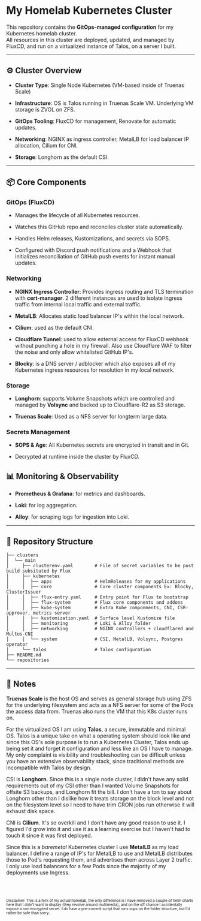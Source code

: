 # My Homelab Kubernetes Cluster

This repository contains the **GitOps-managed configuration** for my Kubernetes homelab cluster.  
All resources in this cluster are deployed, updated, and managed by FluxCD, and run on a virtualized instance of Talos, on a server I built.

---

## ⚙️ Cluster Overview

- **Cluster Type**: Single Node Kubernetes (VM-based inside of Truenas Scale)

- **Infrastructure**: OS is Talos running in Truenas Scale VM. Underlying VM storage is ZVOL on ZFS. 

- **GitOps Tooling**: FluxCD for management, Renovate for automatic updates.

- **Networking**: NGINX as ingress controller, MetalLB for load balancer IP allocation, Cilium for CNI.

- **Storage**: Longhorn as the default CSI.


---

## 📦 Core Components

### GitOps (FluxCD)

- Manages the lifecycle of all Kubernetes resources.

- Watches this GitHub repo and reconciles cluster state automatically.

- Handles Helm releases, Kustomizations, and secrets via SOPS.

- Configured with Discord push notifications and a Webhook that initializes reconciliation of GitHub push events for instant manual updates.


### Networking

- **NGINX Ingress Controller**: Provides ingress routing and TLS termination with **cert-manager**. 2 different instances are used to isolate ingress traffic from internal local traffic and external traffic.

- **MetalLB**: Allocates static load balancer IP's within the local network.

- **Cilium**: used as the default CNI.

- **Cloudflare Tunnel**: used to allow external access for FluxCD webhook without punching a hole in my firewall. Also use Cloudflare WAF to filter the noise and only allow whitelisted GitHub IP's.

- **Blocky**: is a DNS server / adblocker which also exposes all of my Kubernetes ingress resources for resolution in my local network. 

### Storage

- **Longhorn**: supports Volume Snapshots which are controlled and managed by **Volsync** and backed up to Cloudflare-R2 as S3 storage. 

- **Truenas Scale**: Used as a NFS server for longterm large data.


### Secrets Management

- **SOPS & Age**: All Kubernetes secrets are encrypted in transit and in Git.

- Decrypted at runtime inside the cluster by FluxCD.

## 📊 Monitoring & Observability 

- **Prometheus & Grafana**: for metrics and dashboards.

- **Loki**: for log aggregation.

- **Alloy**: for scraping logs for ingestion into Loki.

---

## 📁 Repository Structure
```
├── clusters
│  └── main
│     ├── clusterenv.yaml        # File of secret variables to be post build subsituted by Flux
│     ├── kubernetes
│     │  ├── apps                # HelmReleases for my applications
│     │  ├── core                # Core cluster components Ex: Blocky, ClusterIssuer
│     │  ├── flux-entry.yaml     # Entry point for Flux to bootstrap
│     │  ├── flux-system         # Flux core components and addons
│     │  ├── kube-system         # Extra Kube componments, CNI, CSR-approver, metrics server
│     │  ├── kustomization.yaml  # Surface level Kustomize file
│     │  ├── monitoring          # Loki & Alloy folder
│     │  ├── networking          # NGINX controllers + cloudflared and Multus-CNI
│     │  └── system              # CSI, MetalLB, Volsync, Postgres operator
│     └── talos                  # Talos configuration
├── README.md
└── repositories
```
---


## 📝 Notes


**Truenas Scale** is the host OS and serves as general storage hub using ZFS for the underlying filesystem and acts as a NFS server for some of the Pods the access data from. Truenas also runs the VM that this K8s cluster runs on.

For the virtualized OS I am using **Talos**, a secure, immutable and minimal OS. Talos is a unique take on what a operating system should look like and since this OS's sole purpose is to run a Kubernetes Cluster, Talos ends up being set it and forget it configuration and less like an OS I have to manage. My only complaint is visibility and troubleshooting can be difficult unless you have an extensive observability stack, since traditional methods are incompatible with Talos by design. 

CSI is **Longhorn**. Since this is a single node cluster, I didn't have any solid requirements out of my CSI other than I wanted Volume Snapshots for offsite S3 backups, and Longhorn fit the bill. I don't have a ton to say about Longhorn other than I dislike how it treats storage on the block level and not on the filesystem level so I need to have trim CRON jobs run otherwise it will exhaust disk space. 

CNI is **Cilium**. It's so overkill and I don't have any good reason to use it. I figured I'd grow into it and use it as a learning exercise but I haven't had to touch it since it was first deployed.

Since this is a *baremetal* Kubernetes cluster I use **MetalLB** as my load balancer. I define a range of IP's for MetalLB to use and MetalLB distributes those to Pod's requesting them, and advertises them across Layer 2 traffic. I only use load balancers for a few Pods since the majority of my deployments use Ingress.

<br>
<br>

<sup><sub>Disclaimer: This is a fork of my actual homelab, the only difference is I have removed a couple of helm charts here that I didn't want to display (they revolve around multimedia), and on the off chance I accidentally expose a non encrypted secret. I do have a pre-commit script that runs sops on the folder structure, but I'd rather be safe than sorry.</sup></sub>